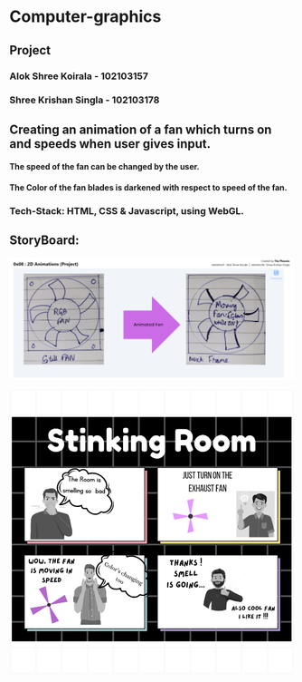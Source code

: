 # Computer-graphics
## Project
### Alok Shree Koirala - 102103157
### Shree Krishan Singla - 102103178

## Creating an animation of a fan which turns on and speeds when user gives input.

#### The speed of the fan can be changed by the user.
#### The Color of the fan blades is darkened with respect to speed of the fan.

### Tech-Stack: HTML, CSS & Javascript, using WebGL.

## StoryBoard:
![alt text](https://github.com/alok059/computer-graphics/blob/main/Storyboard_f.png?raw=true)

![alt text](https://github.com/alok059/computer-graphics/blob/main/Storyboard.png?raw=true)


